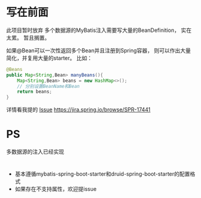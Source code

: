 # 写在前面
此项目暂时放弃
多个数据源的MyBatis注入需要写大量的BeanDefinition，
实在太累。
暂且搁置。

如果@Bean可以一次性返回多个Bean并且注册到Spring容器，
则可以作出大量简化，并复用大量的starter。
比如：
```java
@Beans
public Map<String,Bean> manyBeans(){
    Map<String,Bean> beans = new HashMap<>();
    // 分别设置BeanName和Bean
    return beans;
}
```

详情看我提的 [Issue](https://github.com/spring-projects/spring-boot/issues/14978)
https://jira.spring.io/browse/SPR-17441
# PS
多数据源的注入已经实现

#  
- 基本遵循mybatis-spring-boot-starter和druid-spring-boot-starter的配置格式
- 如果存在不支持属性，欢迎提issue